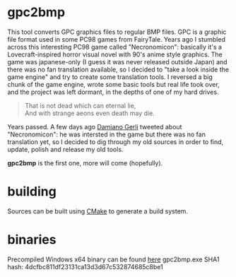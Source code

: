 # gpc2bmp

This tool converts GPC graphics files to regular BMP files. GPC is a graphic file format used in some PC98 games from FairyTale.
Years ago I stumbled across this interesting PC98 game called "Necronomicon": basically it's a Lovecraft-inspired horror visual novel with 90's anime style graphics. The game was japanese-only (I guess it was never released outside Japan) and there was no fan translation available, so I decided to "take a look inside the game engine" and try to create some translation tools. I reversed a big chunk of the game engine, wrote some basic tools but real life took over, and the project was left dormant, in the depths of one of my hard drives.

> That is not dead which can eternal lie,  
> And with strange aeons even death may die.  

Years passed. A few days ago [Damiano Gerli](https://twitter.com/damgentemp) tweeted about "Necronomicon": he was intersted in the game but there was no fan translation yet, so I decided to dig through my old sources in order to find, update, polish and release my old tools.

**gpc2bmp** is the first one, more will come (hopefully).

# building
Sources can be built using [CMake](https://cmake.org/) to generate a build system.

# binaries
Precompiled Windows x64 binary can be found [here](https://www.piergiorgiocardone.it/tools/gpc2bmp.zip)
gpc2bmp.exe SHA1 hash: 4dcfbc811df23131ca13d3d67c532874685c8be1


